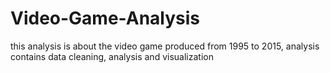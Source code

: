 # Video-Game-Analysis
this analysis is about the video game produced from 1995 to 2015, analysis contains data cleaning, analysis and visualization
